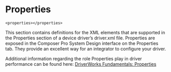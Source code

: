 
# Properties

`<properties></properties>`

This section contains definitions for the XML elements that are supported in the Properties section of a device driver’s driver.xml file. Properties are exposed in the Composer Pro System Design interface on the Properties tab. They provide an excellent way for an integrator to configure your driver.

Additional information regarding the role Properties play in driver performance can be found here: [DriverWorks Fundamentals: Properties][1]

[1]:	https://snap-one.github.io/docs-driverworks-fundamentals/#composerpro-the-interface-into-the-sdk-properties